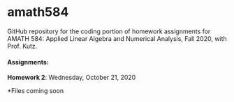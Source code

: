 # amath584

GitHub repository for the coding portion of homework assignments for AMATH 584: Applied Linear Algebra and Numerical Analysis, Fall 2020, with Prof. Kutz. 

#### Assignments:

**Homework 2**: Wednesday, October 21, 2020

*Files coming soon
